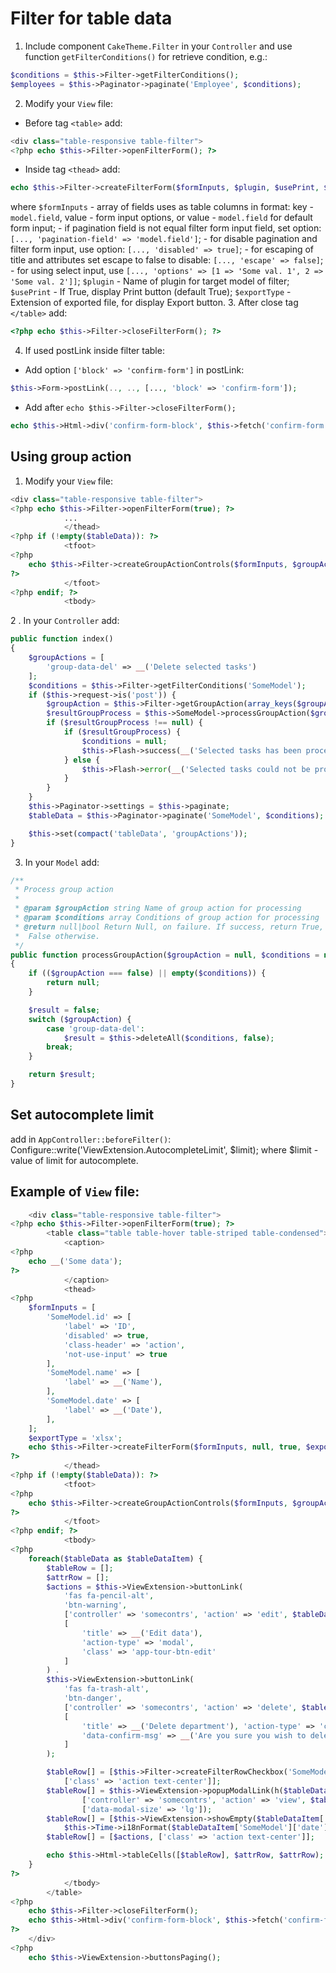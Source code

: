 # Filter for table data

1. Include component `CakeTheme.Filter` in your `Controller` and use function `getFilterConditions()`
    for retrieve condition, e.g.:
```php
$conditions = $this->Filter->getFilterConditions();
$employees = $this->Paginator->paginate('Employee', $conditions);
```
2. Modify your `View` file:
- Before tag `<table>` add:
```php
<div class="table-responsive table-filter">
<?php echo $this->Filter->openFilterForm(); ?>
```
- Inside tag `<thead>` add:
```php
echo $this->Filter->createFilterForm($formInputs, $plugin, $usePrint, $exportType);
```
where `$formInputs` - array of fields uses as table columns in format: 
    key - `model.field`, value - form input options, or value - `model.field` for default form input;
    - if pagination field is not equal filter form input field, set option:
        `[..., 'pagination-field' => 'model.field']`;
    - for disable pagination and filter form input, use option: `[..., 'disabled' => true]`;
    - for escaping of title and attributes set escape to false to disable: `[..., 'escape' => false]`;
    - for using select input, use `[..., 'options' => [1 => 'Some val. 1', 2 => 'Some val. 2']]`;
`$plugin` - Name of plugin for target model of filter;
`$usePrint` -  If True, display Print button (default True);
`$exportType` - Extension of exported file, for display Export button.
3. After close tag `</table>` add:
```php
<?php echo $this->Filter->closeFilterForm(); ?>
```
4. If used postLink inside filter table:
- Add option `['block' => 'confirm-form']` in postLink:
```php
$this->Form->postLink(.., .., [..., 'block' => 'confirm-form']);
```
- Add after `echo $this->Filter->closeFilterForm();`
```php
echo $this->Html->div('confirm-form-block', $this->fetch('confirm-form'));
```

## Using group action

1. Modify your `View` file:
```php
<div class="table-responsive table-filter">
<?php echo $this->Filter->openFilterForm(true); ?>
            ...
            </thead>
<?php if (!empty($tableData)): ?>
            <tfoot>
<?php
    echo $this->Filter->createGroupActionControls($formInputs, $groupActions, true);
?>
            </tfoot>
<?php endif; ?>
            <tbody>
```
2 . In your `Controller` add:
```php
public function index()
{
    $groupActions = [
        'group-data-del' => __('Delete selected tasks')
    ];
    $conditions = $this->Filter->getFilterConditions('SomeModel');
    if ($this->request->is('post')) {
        $groupAction = $this->Filter->getGroupAction(array_keys($groupActions));
        $resultGroupProcess = $this->SomeModel->processGroupAction($groupAction, $conditions);
        if ($resultGroupProcess !== null) {
            if ($resultGroupProcess) {
                $conditions = null;
                $this->Flash->success(__('Selected tasks has been processed.'));
            } else {
                $this->Flash->error(__('Selected tasks could not be processed. Please, try again.'));
            }
        }
    }
    $this->Paginator->settings = $this->paginate;
    $tableData = $this->Paginator->paginate('SomeModel', $conditions);

    $this->set(compact('tableData', 'groupActions'));
}
```
3. In your `Model` add:
```php
/**
 * Process group action
 *
 * @param $groupAction string Name of group action for processing
 * @param $conditions array Conditions of group action for processing
 * @return null|bool Return Null, on failure. If success, return True,
 *  False otherwise.
 */
public function processGroupAction($groupAction = null, $conditions = null)
{
    if (($groupAction === false) || empty($conditions)) {
        return null;
    }

    $result = false;
    switch ($groupAction) {
        case 'group-data-del':
            $result = $this->deleteAll($conditions, false);
        break;
    }

    return $result;
}
```

## Set autocomplete limit

add in `AppController::beforeFilter()`:
        Configure::write('ViewExtension.AutocompleteLimit', $limit);
        where $limit - value of limit for autocomplete.

## Example of `View` file:
```php
    <div class="table-responsive table-filter">
<?php echo $this->Filter->openFilterForm(true); ?>
        <table class="table table-hover table-striped table-condensed">
            <caption>
<?php
    echo __('Some data');
?>
            </caption>
            <thead>
<?php 
    $formInputs = [
        'SomeModel.id' => [
            'label' => 'ID',
            'disabled' => true,
            'class-header' => 'action',
            'not-use-input' => true
        ],    
        'SomeModel.name' => [
            'label' => __('Name'),
        ],        
        'SomeModel.date' => [
            'label' => __('Date'),
        ],
    ];
    $exportType = 'xlsx';
    echo $this->Filter->createFilterForm($formInputs, null, true, $exportType);
?>
            </thead>
<?php if (!empty($tableData)): ?>
            <tfoot>
<?php
    echo $this->Filter->createGroupActionControls($formInputs, $groupActions, true);
?>
            </tfoot>
<?php endif; ?>
            <tbody>
<?php    
    foreach($tableData as $tableDataItem) {
        $tableRow = [];
        $attrRow = [];
        $actions = $this->ViewExtension->buttonLink(
            'fas fa-pencil-alt',
            'btn-warning',
            ['controller' => 'somecontrs', 'action' => 'edit', $tableDataItem['SomeModel']['id']],
            [
                'title' => __('Edit data'),
                'action-type' => 'modal',
                'class' => 'app-tour-btn-edit'
            ]
        ) .
        $this->ViewExtension->buttonLink(
            'fas fa-trash-alt',
            'btn-danger',
            ['controller' => 'somecontrs', 'action' => 'delete', $tableDataItem['SomeModel']['id']],
            [
                'title' => __('Delete department'), 'action-type' => 'confirm-post',
                'data-confirm-msg' => __('Are you sure you wish to delete this data \'%s\'?', h($tableDataItem['SomeModel']['name'])),
            ]
        );

        $tableRow[] = [$this->Filter->createFilterRowCheckbox('SomeModel.id', $tableDataItem['SomeModel']['id']),
            ['class' => 'action text-center']];
        $tableRow[] = $this->ViewExtension->popupModalLink(h($tableDataItem['SomeModel']['name']), 
                ['controller' => 'somecontrs', 'action' => 'view', $tableDataItem['SomeModel']['id']],
                ['data-modal-size' => 'lg']);
        $tableRow[] = [$this->ViewExtension->showEmpty($tableDataItem['SomeModel']['date'], '%x'),
            $this->Time->i18nFormat($tableDataItem['SomeModel']['date'], '%x')), ['class' => 'center']];        
        $tableRow[] = [$actions, ['class' => 'action text-center']];

        echo $this->Html->tableCells([$tableRow], $attrRow, $attrRow);
    }
?>
            </tbody>
        </table>
<?php
    echo $this->Filter->closeFilterForm();
    echo $this->Html->div('confirm-form-block', $this->fetch('confirm-form'));
?>
    </div>
<?php
    echo $this->ViewExtension->buttonsPaging();
```
